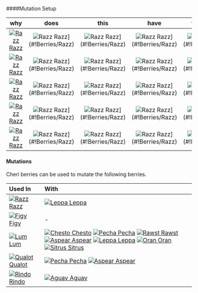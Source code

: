 ####Mutation Setup

why | does | this | have | to be here
| :----: | :----: | :----: | :----: | :----: |
[![Razz](./pokeclicker/docs/assets/images/items/berry/Razz.png) Razz](#!Berries/Razz) | ![Razz](./pokeclicker/docs/assets/images/items/berry/Razz.png) Razz](#!Berries/Razz) | ![Razz](./pokeclicker/docs/assets/images/items/berry/Razz.png) Razz](#!Berries/Razz) | ![Razz](./pokeclicker/docs/assets/images/items/berry/Razz.png) Razz](#!Berries/Razz) | ![Razz](./pokeclicker/docs/assets/images/items/berry/Razz.png) Razz](#!Berries/Razz) 
[![Razz](./pokeclicker/docs/assets/images/items/berry/Razz.png) Razz](#!Berries/Razz) | ![Razz](./pokeclicker/docs/assets/images/items/berry/Razz.png) Razz](#!Berries/Razz) | ![Razz](./pokeclicker/docs/assets/images/items/berry/Razz.png) Razz](#!Berries/Razz) | ![Razz](./pokeclicker/docs/assets/images/items/berry/Razz.png) Razz](#!Berries/Razz) | ![Razz](./pokeclicker/docs/assets/images/items/berry/Razz.png) Razz](#!Berries/Razz) 
[![Razz](./pokeclicker/docs/assets/images/items/berry/Razz.png) Razz](#!Berries/Razz) | ![Razz](./pokeclicker/docs/assets/images/items/berry/Razz.png) Razz](#!Berries/Razz) | ![Razz](./pokeclicker/docs/assets/images/items/berry/Razz.png) Razz](#!Berries/Razz) | ![Razz](./pokeclicker/docs/assets/images/items/berry/Razz.png) Razz](#!Berries/Razz) | ![Razz](./pokeclicker/docs/assets/images/items/berry/Razz.png) Razz](#!Berries/Razz) 
[![Razz](./pokeclicker/docs/assets/images/items/berry/Razz.png) Razz](#!Berries/Razz) | ![Razz](./pokeclicker/docs/assets/images/items/berry/Razz.png) Razz](#!Berries/Razz) | ![Razz](./pokeclicker/docs/assets/images/items/berry/Razz.png) Razz](#!Berries/Razz) | ![Razz](./pokeclicker/docs/assets/images/items/berry/Razz.png) Razz](#!Berries/Razz) | ![Razz](./pokeclicker/docs/assets/images/items/berry/Razz.png) Razz](#!Berries/Razz) 
[![Razz](./pokeclicker/docs/assets/images/items/berry/Razz.png) Razz](#!Berries/Razz) | ![Razz](./pokeclicker/docs/assets/images/items/berry/Razz.png) Razz](#!Berries/Razz) | ![Razz](./pokeclicker/docs/assets/images/items/berry/Razz.png) Razz](#!Berries/Razz) | ![Razz](./pokeclicker/docs/assets/images/items/berry/Razz.png) Razz](#!Berries/Razz) | ![Razz](./pokeclicker/docs/assets/images/items/berry/Razz.png) Razz](#!Berries/Razz) 


#### Mutations
 
Cheri berries can be used to mutate the following berries.

Used In | With
:---- | :----
[![Razz](./pokeclicker/docs/assets/images/items/berry/Razz.png) Razz](#!Berries/Razz) | [![Leppa](./pokeclicker/docs/assets/images/items/berry/Leppa.png) Leppa](#!Berries/Leppa)
[![Figy](./pokeclicker/docs/assets/images/items/berry/Figy.png) Figy](#!Berries/Figy) | -
[![Lum](./pokeclicker/docs/assets/images/items/berry/Lum.png) Lum](#!Berries/Lum) | [![Chesto](./pokeclicker/docs/assets/images/items/berry/Chesto.png) Chesto](#!Berries/Chesto) [![Pecha](./pokeclicker/docs/assets/images/items/berry/Pecha.png) Pecha](#!Berries/Pecha) [![Rawst](./pokeclicker/docs/assets/images/items/berry/Rawst.png) Rawst](#!Berries/Rawst) [![Aspear](./pokeclicker/docs/assets/images/items/berry/Aspear.png) Aspear](#!Berries/Aspear) [![Leppa](./pokeclicker/docs/assets/images/items/berry/Leppa.png) Leppa](#!Berries/Leppa) [![Oran](./pokeclicker/docs/assets/images/items/berry/Oran.png) Oran](#!Berries/Oran) [![Sitrus](./pokeclicker/docs/assets/images/items/berry/Sitrus.png) Sitrus](#!Berries/Sitrus)
[![Qualot](./pokeclicker/docs/assets/images/items/berry/Qualot.png) Qualot](#!Berries/Qualot) | [![Pecha](./pokeclicker/docs/assets/images/items/berry/Pecha.png) Pecha](#!Berries/Pecha) [![Aspear](./pokeclicker/docs/assets/images/items/berry/Aspear.png) Aspear](#!Berries/Aspear)
[![Rindo](./pokeclicker/docs/assets/images/items/berry/Rindo.png) Rindo](#!Berries/Rindo) | [![Aguav](./pokeclicker/docs/assets/images/items/berry/Aguav.png) Aguav](#!Berries/Aguav)
